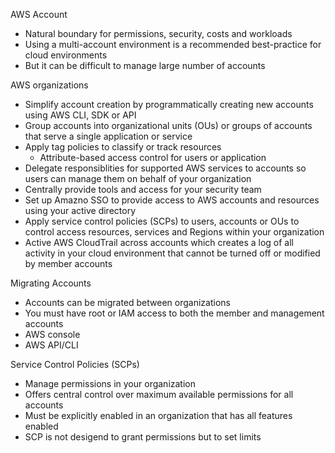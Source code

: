 AWS Account 
- Natural boundary for permissions, security, costs and workloads
- Using a multi-account environment is a recommended best-practice for cloud environments 
- But it can be difficult to manage large number of accounts 

AWS organizations
- Simplify account creation by programmatically creating new accounts using AWS CLI, SDK or API 
- Group accounts into organizational units (OUs) or groups of accounts that serve a single application or service 
- Apply tag policies to classify or track resources 
	- Attribute-based access control for users or application 
- Delegate responsiblities for supported AWS services to accounts so users can manage them on behalf of your organization 
- Centrally provide tools and access for your security team 
- Set up Amazno SSO to provide access to AWS accounts and resources using your active directory 
- Apply service control policies (SCPs) to users, accounts or OUs to control access resources, services and Regions within your organization 
- Active AWS CloudTrail across accounts which creates a log of all activity in your cloud environment that cannot be turned off or modified by member accounts 

Migrating Accounts 
- Accounts can be migrated between organizations 
- You must have root or IAM access to both the member and management accounts 
- AWS console 
- AWS API/CLI 

Service Control Policies (SCPs)
- Manage permissions in your organization 
- Offers central control over maximum available permissions for all accounts 
- Must be explicitly enabled in an organization that has all features enabled 
- SCP is not desigend to grant permissions but to set limits 

